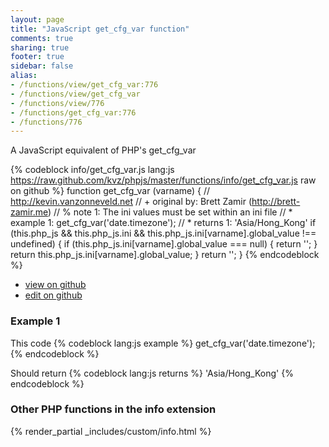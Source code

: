 ```yaml
---
layout: page
title: "JavaScript get_cfg_var function"
comments: true
sharing: true
footer: true
sidebar: false
alias:
- /functions/view/get_cfg_var:776
- /functions/view/get_cfg_var
- /functions/view/776
- /functions/get_cfg_var:776
- /functions/776
---
```

<!-- Generated by Rakefile:build -->
A JavaScript equivalent of PHP's get_cfg_var

{% codeblock info/get_cfg_var.js lang:js https://raw.github.com/kvz/phpjs/master/functions/info/get_cfg_var.js raw on github %}
function get_cfg_var (varname) {
  // http://kevin.vanzonneveld.net
  // +   original by: Brett Zamir (http://brett-zamir.me)
  // %        note 1: The ini values must be set within an ini file
  // *     example 1: get_cfg_var('date.timezone');
  // *     returns 1: 'Asia/Hong_Kong'
  if (this.php_js && this.php_js.ini && this.php_js.ini[varname].global_value !== undefined) {
    if (this.php_js.ini[varname].global_value === null) {
      return '';
    }
    return this.php_js.ini[varname].global_value;
  }
  return '';
}
{% endcodeblock %}

 - [view on github](https://github.com/kvz/phpjs/blob/master/functions/info/get_cfg_var.js)
 - [edit on github](https://github.com/kvz/phpjs/edit/master/functions/info/get_cfg_var.js)

### Example 1
This code
{% codeblock lang:js example %}
get_cfg_var('date.timezone');
{% endcodeblock %}

Should return
{% codeblock lang:js returns %}
'Asia/Hong_Kong'
{% endcodeblock %}


### Other PHP functions in the info extension
{% render_partial _includes/custom/info.html %}
